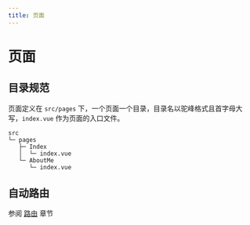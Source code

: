 ```yaml
---
title: 页面
---
```


# 页面

## 目录规范

页面定义在 `src/pages` 下，一个页面一个目录，目录名以驼峰格式且首字母大写，`index.vue` 作为页面的入口文件。

```
src
└─ pages
   ├─ Index
   │  └─ index.vue
   └─ AboutMe
      └─ index.vue
```

## 自动路由

参阅 [路由](./route.md#自动生成) 章节
